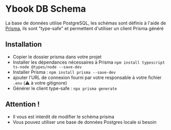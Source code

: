 # Ybook DB Schema

La base de données utilise PostgreSQL, les schémas sont définis à l'aide de [Prisma](https://www.prisma.io), ils sont "type-safe" et permettent d'utiliser un client Prisma généré

## Installation

- Copier le dossier prisma dans votre projet
- Installer les dépendances nécessaires à Prisma `npm install typescript ts-node @types/node --save-dev`
- Installer Prisma : `npm install prisma --save-dev`
- ajouter l'URL de connexion fourni par votre responsable à votre fichier `.env` (⚠️ à votre gitignore)
- Générer le client type-safe : `npx prisma generate`

## Attention !

- Il vous est interdit de modifier le schéma prisma
- Vous pouvez utiliser une base de données Postgres locale si besoin